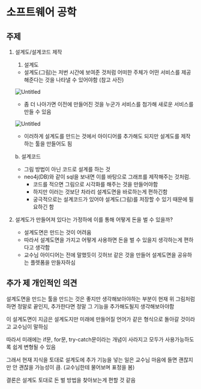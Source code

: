# 소프트웨어 공학

## 주제

1. 설계도/설계코드 제작
    1. 설계도
    - 설계도(그림)는 저번 시간에 보여준 것처럼 어떠한 주체가 어떤 서비스를 제공해준다는 것을 나타낼 수 있어야함 (참고 사진)

    ![Untitled](https://bumku.notion.site/image/https%3A%2F%2Fprod-files-secure.s3.us-west-2.amazonaws.com%2F0e2599b2-bc55-4637-81f5-cea60a8a3485%2Fb0cd513f-1cf5-4165-b2d7-17fb25f71493%2FUntitled.png?table=block&id=45ef7309-6f0d-4ad3-a4c2-c62955ba3583&spaceId=0e2599b2-bc55-4637-81f5-cea60a8a3485&width=2000&userId=&cache=v2)
    
    - 좀 더 나아가면 이전에 만들어진 것을 누군가 서비스를 첨가해 새로운 서비스를 만들 수 있음
    
    ![Untitled](https://prod-files-secure.s3.us-west-2.amazonaws.com/0e2599b2-bc55-4637-81f5-cea60a8a3485/fa2f0e71-9cca-44de-a15c-493eb7700c19/Untitled.png)
    
    - 이러하게 설계도를 만드는 것에서 아이디어를 추가해도 되지만 설계도를 제작하는 툴을 만들어도 됨
    
    b.  설계코드
    
    - 그림 방법이 아닌 코드로 설계를 하는 것
    - neo4j(DB)와 같이 sql을 보내면 이를 바탕으로 그래프를 제작해주는 것처럼.
        - 코드를 적으면 그림으로 시각화를 해주는 것을 만들어야함
        - 하지만 이러는 것보단 차라리 설계도면을 바로하는게 편하긴함
        - 궁극적으로는 설계코드가 있어야 설계도(그림)를 저장할 수 있기 때문에 필요하긴 함
2. 설계도가 만들어져 있다는 가정하에 이를 통해 어떻게 돈을 벌 수 있을까?
    - 설계도면은 만드는 것이 어려움
    - 따라서 설계도면을 가지고 어떻게 사용하면 돈을 벌 수 있을지 생각하는게 편하다고 생각함
    - 교수님 아이디어는 전에 말했듯이  깃허브 같은 것을 만들어 설계도면을 공유하는 플렛폼을 만들자하심

## 추가 제 개인적인 의견

설계도면을 만드는 툴을 만드는 것은 좋지만 생각해보아야하는 부분이 현재 위 그림처럼 하면 정말로 끝인지, 추가한다면 정말 그 기능을 추가해도될지 생각해보아야함

이 설계도면이 지금은 설계도지만 미래에 만들어질 언어가 같은 형식으로 돌아갈 것이라고 교수님이 말하심

따라서 미래에는 if문, for문, try-catch문이라는 개념이 사라지고 모두가 사용가능하도록 쉽게 변형될 수 있음

그래서 현재 지식을 토대로 설계도에 추가 기능을 넣는 일은 교수님 마음에 들면 괜찮지만 안 괜찮을 가능성이 큼. (교수님한테 물어보며 표정을 봄)

결론은 설계도 토대로 돈 벌 방법을 찾아보는게 편할 것 같음
